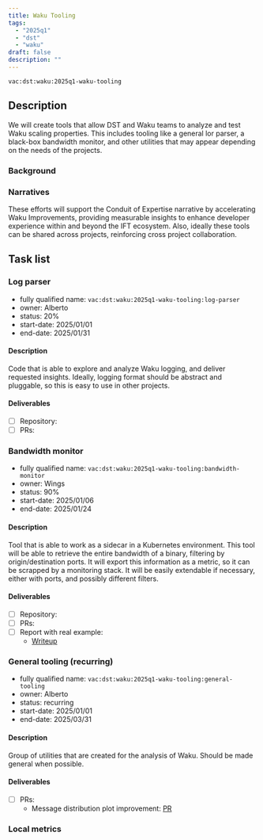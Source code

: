 ```yaml
---
title: Waku Tooling
tags:
  - "2025q1"
  - "dst"
  - "waku"
draft: false
description: ""
---
```


`vac:dst:waku:2025q1-waku-tooling`

## Description

We will create tools that allow
DST and Waku teams to analyze and test
Waku scaling properties.
This includes tooling like a general lor parser,
a black-box bandwidth monitor, and other
utilities that may appear 
depending on the needs of the projects.

### Background

### Narratives

These efforts will support the Conduit of Expertise narrative by
accelerating Waku Improvements,
providing measurable insights
to enhance developer experience
within and beyond the IFT ecosystem.
Also, ideally these tools can be shared across projects, 
reinforcing cross project collaboration.


## Task list

### Log parser

* fully qualified name: `vac:dst:waku:2025q1-waku-tooling:log-parser`
* owner: Alberto
* status: 20%
* start-date: 2025/01/01
* end-date: 2025/01/31

#### Description
Code that is able to explore and analyze
Waku logging, and deliver requested insights.
Ideally, logging format should be abstract and pluggable,
so this is easy to use in other projects.

#### Deliverables
- [ ] Repository:
- [ ] PRs:

### Bandwidth monitor

* fully qualified name: `vac:dst:waku:2025q1-waku-tooling:bandwidth-monitor`
* owner: Wings
* status: 90%
* start-date: 2025/01/06
* end-date: 2025/01/24

#### Description
Tool that is able to work as a sidecar
in a Kubernetes environment.
This tool will be able to retrieve
the entire bandwidth of a binary,
filtering by origin/destination ports.
It will export this information as a metric,
so it can be scrapped by a monitoring stack.
It will be easily extendable if necessary, 
either with ports, and possibly different filters.

#### Deliverables
- [ ] Repository:
- [ ] PRs:
- [ ] Report with real example:
  - [Writeup](https://www.notion.so/2047-1818f96fb65c80969c1cf4a1df070606)

### General tooling (recurring)

* fully qualified name: `vac:dst:waku:2025q1-waku-tooling:general-tooling`
* owner: Alberto
* status: recurring
* start-date: 2025/01/01
* end-date: 2025/03/31

#### Description
Group of utilities that are created
for the analysis of Waku.
Should be made general when possible.

#### Deliverables
- [ ] PRs:
  - Message distribution plot improvement: [PR](https://github.com/vacp2p/10ksim/pull/47)

### Local metrics
